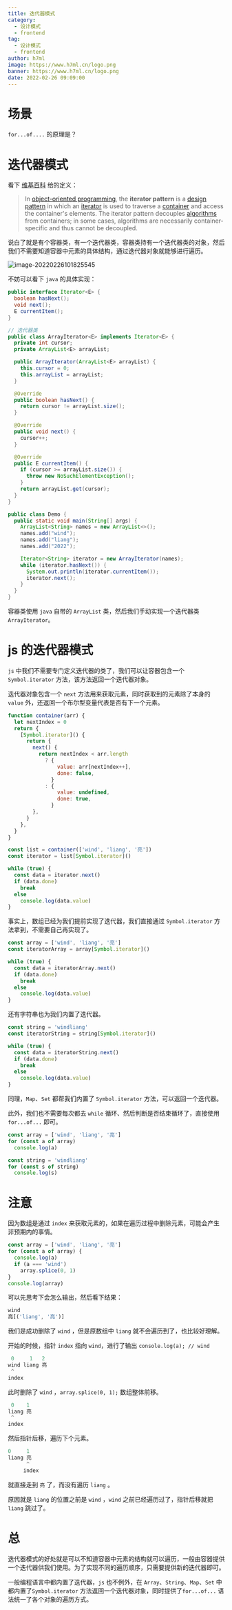 ```yaml
---
title: 迭代器模式
category:
  - 设计模式
  - frontend
tag:
  - 设计模式
  - frontend
author: h7ml
image: https://www.h7ml.cn/logo.png
banner: https://www.h7ml.cn/logo.png
date: 2022-02-26 09:09:00
---
```


# 场景

`for...of....` 的原理是？

# 迭代器模式

看下 [维基百科](https://en.wikipedia.org/wiki/Iterator_pattern) 给的定义：

> In [object-oriented programming](https://en.wikipedia.org/wiki/Object-oriented_programming), the **iterator pattern** is a [design pattern](<https://en.wikipedia.org/wiki/Design_pattern_(computer_science)>) in which an [iterator](https://en.wikipedia.org/wiki/Iterator) is used to traverse a [container](<https://en.wikipedia.org/wiki/Container_(data_structure)>) and access the container's elements. The iterator pattern decouples [algorithms](https://en.wikipedia.org/wiki/Algorithm) from containers; in some cases, algorithms are necessarily container-specific and thus cannot be decoupled.

说白了就是有个容器类，有一个迭代器类，容器类持有一个迭代器类的对象，然后我们不需要知道容器中元素的具体结构，通过迭代器对象就能够进行遍历。

![image-20220226101825545](https://nakoruru.h7ml.cn/httpproxy/static.5ibug.net/vitepress/assets/images/designPattern/windliangblog.oss-cn-beijing.aliyuncs.comimage-20220226101825545.png)

不妨可以看下 `java` 的具体实现：

```java
public interface Iterator<E> {
  boolean hasNext();
  void next();
  E currentItem();
}

// 迭代器类
public class ArrayIterator<E> implements Iterator<E> {
  private int cursor;
  private ArrayList<E> arrayList;

  public ArrayIterator(ArrayList<E> arrayList) {
    this.cursor = 0;
    this.arrayList = arrayList;
  }

  @Override
  public boolean hasNext() {
    return cursor != arrayList.size();
  }

  @Override
  public void next() {
    cursor++;
  }

  @Override
  public E currentItem() {
    if (cursor >= arrayList.size()) {
      throw new NoSuchElementException();
    }
    return arrayList.get(cursor);
  }
}

public class Demo {
  public static void main(String[] args) {
    ArrayList<String> names = new ArrayList<>();
    names.add("wind");
    names.add("liang");
    names.add("2022");

    Iterator<String> iterator = new ArrayIterator(names);
    while (iterator.hasNext()) {
      System.out.println(iterator.currentItem());
      iterator.next();
    }
  }
}
```

容器类使用 `java` 自带的 `ArrayList` 类，然后我们手动实现一个迭代器类 `ArrayIterator`。

# js 的迭代器模式

`js` 中我们不需要专门定义迭代器的类了，我们可以让容器包含一个 `Symbol.iterator` 方法，该方法返回一个迭代器对象。

迭代器对象包含一个 `next` 方法用来获取元素，同时获取到的元素除了本身的 `value` 外，还返回一个布尔型变量代表是否有下一个元素。

```js
function container(arr) {
  let nextIndex = 0
  return {
    [Symbol.iterator]() {
      return {
        next() {
          return nextIndex < arr.length
            ? {
                value: arr[nextIndex++],
                done: false,
              }
            : {
                value: undefined,
                done: true,
              }
        },
      }
    },
  }
}

const list = container(['wind', 'liang', '亮'])
const iterator = list[Symbol.iterator]()

while (true) {
  const data = iterator.next()
  if (data.done)
    break
  else
    console.log(data.value)
}
```

事实上，数组已经为我们提前实现了迭代器，我们直接通过 `Symbol.iterator` 方法拿到，不需要自己再实现了。

```js
const array = ['wind', 'liang', '亮']
const iteratorArray = array[Symbol.iterator]()

while (true) {
  const data = iteratorArray.next()
  if (data.done)
    break
  else
    console.log(data.value)
}
```

还有字符串也为我们内置了迭代器。

```js
const string = 'windliang'
const iteratorString = string[Symbol.iterator]()

while (true) {
  const data = iteratorString.next()
  if (data.done)
    break
  else
    console.log(data.value)
}
```

同理，`Map`、`Set` 都帮我们内置了 `Symbol.iterator` 方法，可以返回一个迭代器。

此外，我们也不需要每次都去 `while` 循环、然后判断是否结束循环了，直接使用 `for...of...` 即可。

```js
const array = ['wind', 'liang', '亮']
for (const a of array)
  console.log(a)

const string = 'windliang'
for (const s of string)
  console.log(s)
```

# 注意

因为数组是通过 `index` 来获取元素的，如果在遍历过程中删除元素，可能会产生非预期内的事情。

```js
const array = ['wind', 'liang', '亮']
for (const a of array) {
  console.log(a)
  if (a === 'wind')
    array.splice(0, 1)
}
console.log(array)
```

可以先思考下会怎么输出，然后看下结果：

```js
wind
亮[('liang', '亮')]
```

我们是成功删除了 `wind` ，但是原数组中 `liang` 就不会遍历到了，也比较好理解。

开始的时候，指针 `index` 指向 `wind`，进行了输出 `console.log(a); // wind`

```js
 0     1   2
wind liang 亮
 ^
index
```

此时删除了 `wind` ，`array.splice(0, 1);` 数组整体前移。

```js
 0    1
liang 亮
 ^
index
```

然后指针后移，遍历下个元素。

```js
0     1
liang 亮
      ^
     index
```

就直接走到 `亮` 了，而没有遍历 `liang` 。

原因就是 `liang` 的位置之前是 `wind` ，`wind` 之前已经遍历过了，指针后移就把 `liang` 跳过了。

# 总

迭代器模式的好处就是可以不知道容器中元素的结构就可以遍历，一般由容器提供一个迭代器供我们使用。为了实现不同的遍历顺序，只需要提供新的迭代器即可。

一般编程语言中都内置了迭代器，`js` 也不例外，在 `Array`、`String`、`Map`、`Set` 中都内置了`Symbol.iterator` 方法返回一个迭代器对象，同时提供了`for...of...` 语法统一了各个对象的遍历方式。
